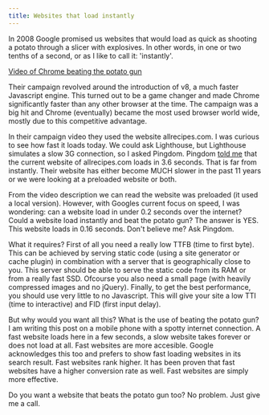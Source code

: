 ```yaml
---
title: Websites that load instantly
---
```


In 2008 Google promised us websites that would load as quick as shooting a potato through a slicer with explosives. In other words, in one or two tenths of a second, or as I like to call it: 'instantly'.

[Video of Chrome beating the potato gun](https://youtu.be/nCgQDjiotG0)

Their campaign revolved around the introduction of v8, a much faster Javascript engine. This turned out to be a game changer and made Chrome significantly faster than any other browser at the time. The campaign was a big hit and Chrome (eventually) became the most used browser world wide, mostly due to this competitive advantage.

In their campaign video they used the website allrecipes.com. I was curious to see how fast it loads today. We could ask Lighthouse, but Lighthouse simulates a slow 3G connection, so I asked Pingdom. Pingdom [told me](uploads/Screenshot_20190801-100756.png) that the current website of allrecipes.com loads in 3.6 seconds. That is far from instantly. Their website has either become MUCH slower in the past 11 years or we were looking at a preloaded website or both.

From the video description we can read the website was preloaded (it used a local version). However, with Googles current focus on speed, I was wondering: can a website load in under 0.2 seconds over the internet? Could a website load instantly and beat the potato gun? The answer is YES. This website loads in 0.16 seconds. Don't believe me? Ask Pingdom. 

What it requires? First of all you need a really low TTFB (time to first byte). This can be achieved by serving static code (using a site generator or cache plugin) in combination with a server that is geographically close to you. This server should be able to serve the static code from its RAM or from a really fast SSD. Ofcourse you also need a small page (with heavily compressed images and no jQuery). Finally, to get the best performance, you should use very little to no Javascript. This will give your site a low TTI (time to interactive) and FID (first input delay).

But why would you want all this? What is the use of beating the potato gun? I am writing this post on a mobile phone with a spotty internet connection. A fast website loads here in a few seconds, a slow website takes forever or does not load at all. Fast websites are more accesible. Google acknowledges this too and prefers to show fast loading websites in its search result. Fast websites rank higher. It has been proven that fast websites have a higher conversion rate as well. Fast websites are simply more effective.

Do you want a website that beats the potato gun too? No problem. Just give me a call.
